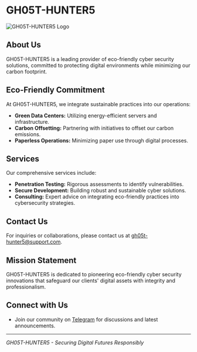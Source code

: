 # GH05T-HUNTER5

![GH05T-HUNTER5 Logo](https://avatars.githubusercontent.com/u/108191615?v=4)

## About Us

GH05T-HUNTER5 is a leading provider of eco-friendly cyber security solutions, committed to protecting digital environments while minimizing our carbon footprint.

## Eco-Friendly Commitment

At GH05T-HUNTER5, we integrate sustainable practices into our operations:
- **Green Data Centers:** Utilizing energy-efficient servers and infrastructure.
- **Carbon Offsetting:** Partnering with initiatives to offset our carbon emissions.
- **Paperless Operations:** Minimizing paper use through digital processes.

## Services

Our comprehensive services include:
- **Penetration Testing:** Rigorous assessments to identify vulnerabilities.
- **Secure Development:** Building robust and sustainable cyber solutions.
- **Consulting:** Expert advice on integrating eco-friendly practices into cybersecurity strategies.

## Contact Us

For inquiries or collaborations, please contact us at [gh05t-hunter5@support.com](mailto:mrfidal@proton.me).

## Mission Statement

GH05T-HUNTER5 is dedicated to pioneering eco-friendly cyber security innovations that safeguard our clients' digital assets with integrity and professionalism.

## Connect with Us

<!-- - Follow us on [Twitter](https://twitter.com/gh05t-hunter5) for updates and insights into sustainable cyber security.
- Connect with us on [Instagram](https://www.instagram.com/gh05t_hunter5) for behind-the-scenes and community engagement. -->
- Join our community on [Telegram](https://t.me/gh05t_hunter5) for discussions and latest announcements.

---

*GH05T-HUNTER5 - Securing Digital Futures Responsibly*
